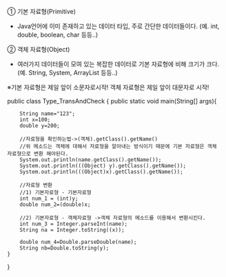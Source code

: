 ① 기본 자료형(Primitive)
- Java언어에 이미 존재하고 있는 데이터 타입, 주로 간단한 데이터들이다. (예. int, double, boolean, char 등등..)

② 객체 자료형(Object)
- 여러가지 데이터들이 모여 있는 복잡한 데이터로 기본 자료형에 비해 크기가 크다. (예. String, System, ArrayList 등등..)

※기본 자료형은 제일 앞이 소문자로시작! 객체 자료형은 제일 앞이 대문자로 시작!

public class Type_TransAndCheck {
    public static void main(String[] args){

        String name="123";
        int x=100;
        double y=200;

        //자료형을 확인하는법->(객체).getClass().getName()
        //위 메소드는 객체에 대해서 자료형을 알아내는 방식이기 때문에 기본 자료형은 객체 자료형으로 변환 해야된다.
        System.out.println(name.getClass().getName());
        System.out.println(((Object) y).getClass().getName());
        System.out.println(((Object)x).getClass().getName());

        //자료형 변환
        //1) 기본자료형 - 기본자료형
        int num_1 = (int)y;
        double num_2=(double)x;

        //2) 기본자료형 - 객체자료형 ->객체 자료형의 메소드를 이용해서 변환시킨다.
        int num_3 = Integer.parseInt(name);
        String na = Integer.toString((x));

        double num_4=Double.parseDouble(name);
        String nb=Double.toString(y);
    }
}
